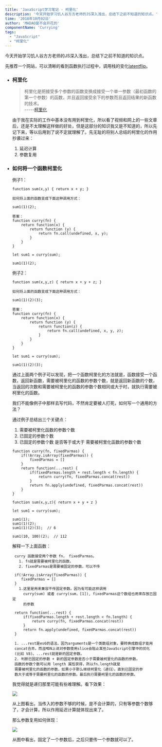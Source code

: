 ```yaml
---
title: 'JavaScript学习笔记 - 柯里化'
description: '今天开始学习饥人谷方方老师的JS深入浅出，总结下之前不知道的知识点。'
time: '2018年10月02日'
author: 'MADAO是不会开花的'
componentName: 'Currying'
tags:
  - "JavaScript"
  - "柯里化"
---
```


今天开始学习饥人谷方方老师的JS深入浅出，总结下之前不知道的知识点。

先推荐一个网站，可以清晰的看到函数执行过程中，调用栈的变化[latentflip](http://latentflip.com/loupe/)。

- ### 柯里化
 
  > 柯里化是把接受多个参数的函数变换成接受一个单一参数（最初函数的第一个参数）的函数，并且返回接受余下的参数而且返回结果的新函数的技术。  
  -----[柯里化](https://zh.wikipedia.org/wiki/%E6%9F%AF%E9%87%8C%E5%8C%96)

  由于我在实际的工作中基本没有用到柯里化，所以看了视频和网上的一些文章后，还是不太理解这样做的好处，但是这部分的知识我又是不知道的，所以先记下来，等以后用到了说不定就理解了。先无耻的将别人总结的柯里化的作用抄袭过来：
  
  1. 延迟计算
  2. 参数复用

 - ### 如何将一个函数柯里化
    
   例子1：
   ```
   function sum(x,y) { return x + y; }
   
   如何将上面的函数变成下面这种调用方式：
   
   sum1(1)(2);
   
   答案：
   function curry(fn) {
       return function(x) {
           return function (y) {
               return fn.call(undefined, x, y);
           }
       }
   }
   
   let sum1 = curry(sum);
   
   sum1(1)(2);
   ```
   
   例子2：
   ```
   function sum(x,y,z) { return x + y + z; }
   
   如何将上面的函数变成下面这种调用方式：
   
   sum1(1)(2)(3);
   
   答案：
   function curry(fn) {
       return function(x) {
           return function (y) {
               return function(z) {
                   return fn.call(undefined, x, y, z);
               }
           }
       }
   }
   
   let sum1 = curry(sum);
   
   sum1(1)(2)(3);
   ```
   通过上面两个例子可以发现，把一个函数柯里化的方法就是，函数接受一个函数，返回新函数，需要被柯里化的函数的参数个数，就是返回新函数的个数，当返回的次数和需要被柯里化的函数的参数个数相同或大于时，就执行需要被柯里化的函数。
   
   我们不能像例子中那样去写代码，不然肯定要被人打死，如何写一个通用的方法？
   
   通过例子总结出三个关键点：
   
   1. 需要被柯里化函数的参数个数
   2. 已固定的参数个数
   3. 已固定的参数个数 是否等于或大于 需要被柯里化函数的参数个数
   
   ```
   function curry(fn, fixedParmas) {
       if(!Array.isArray(fixedParmas)) {
           fixedParmas = []
       }
       return function(...rest) {
           if(fixedParmas.length + rest.length < fn.length) {
               return curry(fn, fixedParmas.concat(rest))
           }
           return fn.apply(undefined, fixedParmas.concat(rest))
       }
   }
   
   function sum(x,y,z){ return x + y + z }
   
   let sum1 = curry(sum);
   
   sum1(1);
   sum1(1)(2);
   sum1(1)(2)(3);  // 6
   
   sum1(10, 100)(2);  // 112
   ```
   
   解释一下上面函数：
   ```
    curry 函数接受两个参数 fn， fixedParmas。
      1. fn就是需要被柯里化的函数，
      2. fixedParmas是需要被固定的参数，可以不传
     
    if(!Array.isArray(fixedParmas)) {
       fixedParmas = []
    }
      1.这里是用来兼容不传固定参数。因为有可能这样调用
        curry(sum) 或者 curry(sum，[1]), fixedParmas这个数组也用来存放已固定
        的参数
       
    return function(...rest) {
        if(fixedParmas.length + rest.length < fn.length) {
            return curry(fn, fixedParmas.concat(rest))
        }
        return fn.apply(undefined, fixedParmas.concat(rest))
    }
    
    1. ...rest是es6的语法，因为arguments是一个类数组对象，要转换成数组才能用
    concat合并。而且MDN上说对参数使用slice会阻止某些JavaScript引擎中的优化
    (比如 V8)。...rest就是新的固定参数。
    2. 判断已固定的参数 + 新的固定参数是否小于需要被柯里化的函数的参数。
    函数的参数个数可以用 length 属性获得，所以fn.length就是
    需要被柯里化的函数的参数，如果小于那么继续柯里化（递归）。直到已固定的参
    数大于或等于需要柯里化的函数的参数。最后执行需要柯里化的函数的参数。
   ```
   
   我觉得就是递归那里可能有些难理解。看下效果：
   
   ![](https://user-gold-cdn.xitu.io/2018/10/2/166351d6b3dbff31?w=938&h=1118&f=png&s=204327)
   
   从上图看出，当传入的参数不够的时候，是不会计算的，只有等参数个数够了，才会计算，所以作用延迟计算就体现出来了。
   
   那么参数复用如何体现：
   
   ![](https://user-gold-cdn.xitu.io/2018/10/2/1663521cc758037e?w=926&h=706&f=png&s=113291)
   
   从图中看出，固定了一个参数后，之后只要传一个参数就可以了。
   
   
   